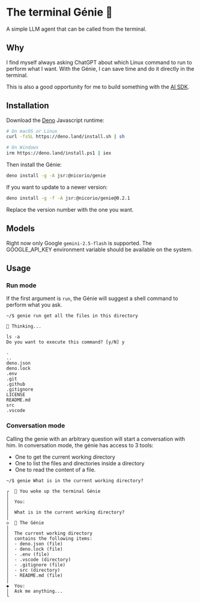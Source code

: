 # The terminal Génie 🧞

A simple LLM agent that can be called from the terminal.

## Why

I find myself always asking ChatGPT about which Linux command to run to perform what I want. With the Génie, I can save time and do it directly in the terminal.

This is also a good opportunity for me to build something with the [AI SDK](https://ai-sdk.dev/).

## Installation

Download the [Deno](https://deno.com/) Javascript runtime:

```sh
# On macOS or Linux
curl -fsSL https://deno.land/install.sh | sh

# On Windows
irm https://deno.land/install.ps1 | iex
```

Then install the Génie:

```sh
deno install -g -A jsr:@nicorio/genie
```

If you want to update to a newer version:

```sh
deno install -g -f -A jsr:@nicorio/genie@0.2.1
```

Replace the version number with the one you want.

## Models

Right now only Google `gemini-2.5-flash` is supported. The GOOGLE_API_KEY environment variable should be available on the system.

## Usage

### Run mode

If the first argument is `run`, the Génie will suggest a shell command to perform what you ask.

```
~/$ genie run get all the files in this directory

🧞 Thinking...

ls -a
Do you want to execute this command? [y/N] y

.
..
deno.json
deno.lock
.env
.git
.github
.gitignore
LICENSE
README.md
src
.vscode
```

### Conversation mode

Calling the genie with an arbitrary question will start a conversation with him. In conversation mode, the génie has access to 3 tools:

- One to get the current working directory
- One to list the files and directories inside a directory
- One to read the content of a file.

```
~/$ genie What is in the current working directory?

┌  🧞 You woke up the terminal Génie
│
│  You:
│
│  What is in the current working directory?
│
◇  🧞 The Génie
│
│  The current working directory
│  contains the following items:
│  - deno.json (file)
│  - deno.lock (file)
│  - .env (file)
│  - .vscode (directory)
│  - .gitignore (file)
│  - src (directory)
│  - README.md (file)
│
◆  You:
│  Ask me anything...
└
```
